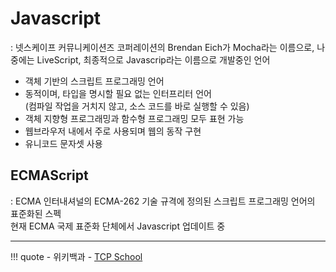 # Javascript
: 넷스케이프 커뮤니케이션즈 코퍼레이션의 Brendan Eich가 Mocha라는 이름으로, 나중에는 LiveScript, 최종적으로 Javascrip라는 이름으로 개발중인 언어

- 객체 기반의 스크립트 프로그래밍 언어
- 동적이며, 타입을 명시할 필요 없는 인터프리터 언어<br> (컴파일 작업을 거치지 않고, 소스 코드를 바로 실행할 수 있음)
- 객체 지향형 프로그래밍과 함수형 프로그래밍 모두 표현 가능
- 웹브라우저 내에서 주로 사용되며 웹의 동작 구현
- 유니코드 문자셋 사용


## ECMAScript
: ECMA 인터내셔널의 ECMA-262 기술 규격에 정의된 스크립트 프로그래밍 언어의 표준화된 스펙 
<br>현재 ECMA 국제 표준화 단체에서 Javascript 업데이트 중


---
!!! quote
    - 위키백과
    - [TCP School](https://www.tcpschool.com/javascript/intro)